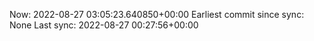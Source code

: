 Now: 2022-08-27 03:05:23.640850+00:00 Earliest commit since sync: None Last sync: 2022-08-27 00:27:56+00:00

